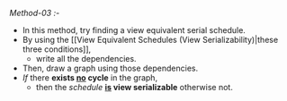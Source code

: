 *Method-03 :-*
- In this method, try finding a view equivalent serial schedule.
- By using the [[View Equivalent Schedules (View Serializability)|these three conditions]],
	- write all the dependencies.
- Then, draw a graph using those dependencies.
- *If* there **exists <u>no</u> cycle** in the graph,
	- then the *schedule* **<u>is</u> view serializable** otherwise not.
